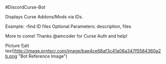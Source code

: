 #DiscordCurse-Bot

Displays Curse Addons/Mods via IDs. 

Example: -find ID files
Optional Parameters: description, files

More to come!
Thanks @amcoder for Curse Auth and help!

Picture
![alt text]http://image.prntscr.com/image/bae4ce68af3c41a08a347f5584360a2b.png "Bot Reference Image")
